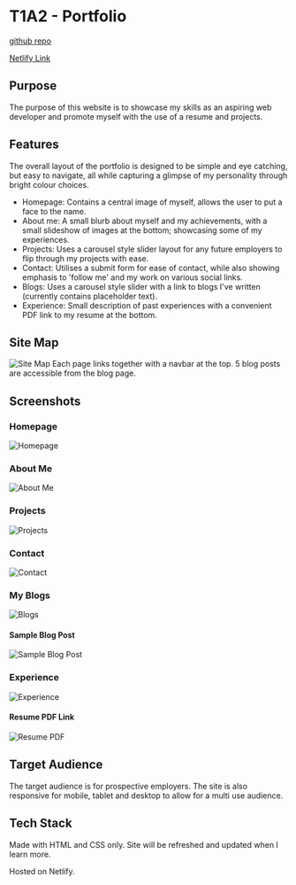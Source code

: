 # T1A2 - Portfolio
[github repo](https://github.com/ehall28/html-portfolio)

[Netlify Link](https://elise-hall.netlify.app/index.html)
## Purpose 
The purpose of this website is to showcase my skills as an aspiring web developer and promote myself with the use of a resume and projects. 

## Features
The overall layout of the portfolio is designed to be simple and eye catching, but easy to navigate, all while capturing a glimpse of my personality through bright colour choices.
- Homepage: Contains a central image of myself, allows the user to put a face to the name.
- About me: A small blurb about myself and my achievements, with a small slideshow of images at the bottom; showcasing some of my experiences.
- Projects: Uses a carousel style slider layout for any future employers to flip through my projects with ease.
- Contact: Utilises a submit form for ease of contact, while also showing emphasis to 'follow me' and my work on various social links.
- Blogs: Uses a carousel style slider with a link to blogs I've written (currently contains placeholder text).
- Experience: Small description of past experiences with a convenient PDF link to my resume at the bottom.

## Site Map
![Site Map](./docs/sitemap.png)
Each page links together with a navbar at the top. 5 blog posts are accessible from the blog page.

## Screenshots

### Homepage
![Homepage](./docs/homepage.png)

### About Me
![About Me](./docs/aboutme.png)

### Projects
![Projects](./docs/projects.png)

### Contact 
![Contact](./docs/contact.png)

### My Blogs
![Blogs](./docs/myblogs.png)

#### Sample Blog Post
![Sample Blog Post](./docs/sampleblog.png)

### Experience
![Experience](./docs/experience.png)

#### Resume PDF Link
![Resume PDF](./docs/resume-mockup.png)

## Target Audience
The target audience is for prospective employers. The site is also responsive for mobile, tablet and desktop to allow for a multi use audience. 

## Tech Stack
Made with HTML and CSS only. Site will be refreshed and updated when I learn more. 

Hosted on Netlify.